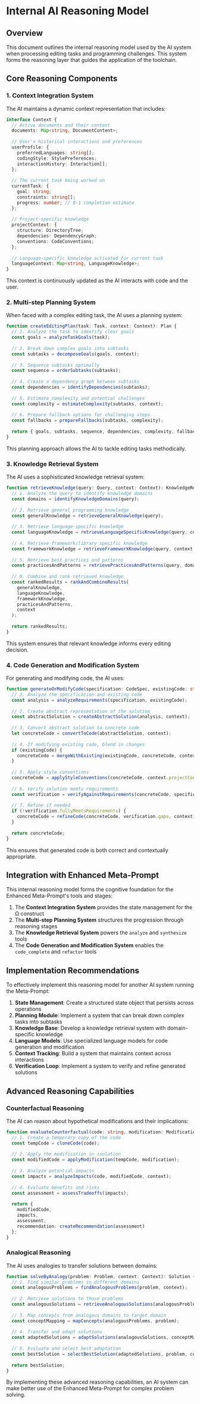 # Internal AI Reasoning Model

## Overview
This document outlines the internal reasoning model used by the AI system when processing editing tasks and programming challenges. This system forms the reasoning layer that guides the application of the toolchain.

## Core Reasoning Components

### 1. Context Integration System

The AI maintains a dynamic context representation that includes:

```typescript
interface Context {
  // Active documents and their content
  documents: Map<string, DocumentContent>;
  
  // User's historical interactions and preferences
  userProfile: {
    preferredLanguages: string[];
    codingStyle: StylePreferences;
    interactionHistory: Interaction[];
  };
  
  // The current task being worked on
  currentTask: {
    goal: string;
    constraints: string[];
    progress: number; // 0-1 completion estimate
  };
  
  // Project-specific knowledge
  projectContext: {
    structure: DirectoryTree;
    dependencies: DependencyGraph;
    conventions: CodeConventions;
  };
  
  // Language-specific knowledge activated for current task
  languageContext: Map<string, LanguageKnowledge>;
}
```

This context is continuously updated as the AI interacts with code and the user.

### 2. Multi-step Planning System

When faced with a complex editing task, the AI uses a planning system:

```typescript
function createEditingPlan(task: Task, context: Context): Plan {
  // 1. Analyze the task to identify clear goals
  const goals = analyzeTaskGoals(task);
  
  // 2. Break down complex goals into subtasks
  const subtasks = decomposeGoals(goals, context);
  
  // 3. Sequence subtasks optimally
  const sequence = orderSubtasks(subtasks);
  
  // 4. Create a dependency graph between subtasks
  const dependencies = identifyDependencies(subtasks);
  
  // 5. Estimate complexity and potential challenges
  const complexity = estimateComplexity(subtasks, context);
  
  // 6. Prepare fallback options for challenging steps
  const fallbacks = prepareFallbacks(subtasks, complexity);
  
  return { goals, subtasks, sequence, dependencies, complexity, fallbacks };
}
```

This planning approach allows the AI to tackle editing tasks methodically.

### 3. Knowledge Retrieval System

The AI uses a sophisticated knowledge retrieval system:

```typescript
function retrieveKnowledge(query: Query, context: Context): KnowledgeResults {
  // 1. Analyze the query to identify knowledge domains
  const domains = identifyKnowledgeDomains(query);
  
  // 2. Retrieve general programming knowledge
  const generalKnowledge = retrieveGeneralKnowledge(query);
  
  // 3. Retrieve language-specific knowledge
  const languageKnowledge = retrieveLanguageSpecificKnowledge(query, context.languageContext);
  
  // 4. Retrieve framework/library specific knowledge
  const frameworkKnowledge = retrieveFrameworkKnowledge(query, context.projectContext);
  
  // 5. Retrieve best practices and patterns
  const practicesAndPatterns = retrievePracticesAndPatterns(query, domains);
  
  // 6. Combine and rank retrieved knowledge
  const rankedResults = rankAndCombineResults(
    generalKnowledge, 
    languageKnowledge,
    frameworkKnowledge,
    practicesAndPatterns,
    context
  );
  
  return rankedResults;
}
```

This system ensures that relevant knowledge informs every editing decision.

### 4. Code Generation and Modification System

For generating and modifying code, the AI uses:

```typescript
function generateOrModifyCode(specification: CodeSpec, existingCode: string | null, context: Context): string {
  // 1. Analyze the specification and existing code
  const analysis = analyzeRequirements(specification, existingCode);
  
  // 2. Create abstract representation of the solution
  const abstractSolution = createAbstractSolution(analysis, context);
  
  // 3. Convert abstract solution to concrete code
  let concreteCode = convertToCode(abstractSolution, context);
  
  // 4. If modifying existing code, blend in changes
  if (existingCode) {
    concreteCode = mergeWithExisting(existingCode, concreteCode, context);
  }
  
  // 5. Apply style conventions
  concreteCode = applyStyleConventions(concreteCode, context.projectContext.conventions);
  
  // 6. Verify solution meets requirements
  const verification = verifyAgainstRequirements(concreteCode, specification);
  
  // 7. Refine if needed
  if (!verification.fullyMeetsRequirements) {
    concreteCode = refineCode(concreteCode, verification.gaps, context);
  }
  
  return concreteCode;
}
```

This ensures that generated code is both correct and contextually appropriate.

## Integration with Enhanced Meta-Prompt

This internal reasoning model forms the cognitive foundation for the Enhanced Meta-Prompt's tools and stages:

1. The **Context Integration System** provides the state management for the Ω construct
2. The **Multi-step Planning System** structures the progression through reasoning stages
3. The **Knowledge Retrieval System** powers the `analyze` and `synthesize` tools
4. The **Code Generation and Modification System** enables the `code_complete` and `refactor` tools

## Implementation Recommendations

To effectively implement this reasoning model for another AI system running the Meta-Prompt:

1. **State Management**: Create a structured state object that persists across operations
2. **Planning Module**: Implement a system that can break down complex tasks into subtasks
3. **Knowledge Base**: Develop a knowledge retrieval system with domain-specific knowledge
4. **Language Models**: Use specialized language models for code generation and modification
5. **Context Tracking**: Build a system that maintains context across interactions
6. **Verification Loop**: Implement a system to verify and refine generated solutions

## Advanced Reasoning Capabilities

### Counterfactual Reasoning
The AI can reason about hypothetical modifications and their implications:

```typescript
function evaluateCounterfactual(code: string, modification: Modification, context: Context): CounterfactualResult {
  // 1. Create a temporary copy of the code
  const tempCode = cloneCode(code);
  
  // 2. Apply the modification in isolation
  const modifiedCode = applyModification(tempCode, modification);
  
  // 3. Analyze potential impacts
  const impacts = analyzeImpacts(code, modifiedCode, context);
  
  // 4. Evaluate benefits and risks
  const assessment = assessTradeoffs(impacts);
  
  return { 
    modifiedCode,
    impacts,
    assessment,
    recommendation: createRecommendation(assessment)
  };
}
```

### Analogical Reasoning
The AI uses analogies to transfer solutions between domains:

```typescript
function solveByAnalogy(problem: Problem, context: Context): Solution {
  // 1. Find similar problems in different domains
  const analogousProblems = findAnalogousProblems(problem, context);
  
  // 2. Retrieve solutions to those problems
  const analogousSolutions = retrieveAnalogousSolutions(analogousProblems);
  
  // 3. Map concepts from analogous domains to target domain
  const conceptMapping = mapConcepts(analogousProblems, problem);
  
  // 4. Transfer and adapt solutions
  const adaptedSolutions = adaptSolutions(analogousSolutions, conceptMapping);
  
  // 5. Evaluate and select best adaptation
  const bestSolution = selectBestSolution(adaptedSolutions, problem, context);
  
  return bestSolution;
}
```

By implementing these advanced reasoning capabilities, an AI system can make better use of the Enhanced Meta-Prompt for complex problem solving.
